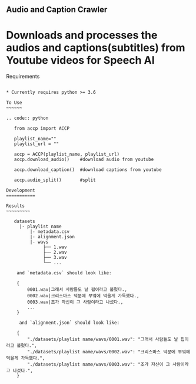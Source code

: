 Audio and Caption Crawler
-----------------------


Downloads and processes the audios and captions(subtitles) from Youtube videos for Speech AI
============================================================


Requirements
~~~~~~~~~~~~

* Currently requires python >= 3.6

To Use
~~~~~~

.. code:: python

   from accp import ACCP
    
   playlist_name=""
   playlist_url = ""
   
   accp = ACCP(playlist_name, playlist_url)
   accp.download_audio()    #download audio from youtube
   
   accp.download_caption()  #download captions from youtube
   
   accp.audio_split()       #split 

Development
===========

Results
~~~~~~~~~
   
   datasets
     |- playlist name
         |- metadata.csv
         |- alignment.json
         |- wavs
              ├── 1.wav
              ├── 2.wav
              ├── 3.wav
              └── ...
   
    and `metadata.csv` should look like:

    {
        0001.wav|그래서 사람들도 날 핍이라고 불렀다.,
        0002.wav|크리스마스 덕분에 부엌에 먹을게 가득했다.,
        0003.wav|조가 자신이 그 사람이라고 나섰다.,
        ...
    }
    
     and `alignment.json` should look like:

    {
        "./datasets/playlist name/wavs/0001.wav": "그래서 사람들도 날 핍이라고 불렀다.",
        "./datasets/playlist name/wavs/0002.wav": "크리스마스 덕분에 부엌에 먹을게 가득했다.",
        "./datasets/playlist name/wavs/0003.wav": "조가 자신이 그 사람이라고 나섰다.",
    }

